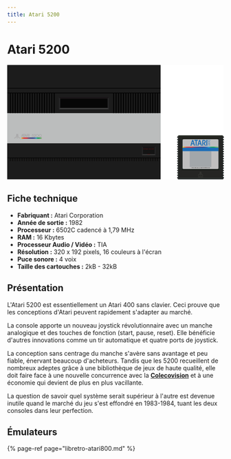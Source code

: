 ```yaml
---
title: Atari 5200
---
```


# Atari 5200

![](./atari-5200/image%20%2810%29.png)

## Fiche technique

* **Fabriquant :** Atari Corporation
* **Année de sortie :** 1982
* **Processeur :** 6502C cadencé à 1,79 MHz
* **RAM :** 16 Kbytes
* **Processeur Audio / Vidéo :** TIA
* **Résolution :** 320 x 192 pixels, 16 couleurs à l'écran
* **Puce sonore :** 4 voix
* **Taille des cartouches :** 2kB - 32kB

## Présentation

L'Atari 5200 est essentiellement un Atari 400 sans clavier. Ceci prouve que les conceptions d'Atari peuvent rapidement s'adapter au marché.

La console apporte un nouveau joystick révolutionnaire avec un manche analogique et des touches de fonction \(start, pause, reset\). Elle bénéficie d'autres innovations comme un tir automatique et quatre ports de joystick.

La conception sans centrage du manche s'avère sans avantage et peu fiable, énervant beaucoup d'acheteurs. Tandis que les 5200 recueillent de nombreux adeptes grâce à une bibliothèque de jeux de haute qualité, elle doit faire face à une nouvelle concurrence avec la [**Colecovision**](/v/francais/emulateurs/consoles-de-salon/colecovision) et à une économie qui devient de plus en plus vacillante.

La question de savoir quel système serait supérieur à l'autre est devenue inutile quand le marché du jeu s'est effondré en 1983-1984, tuant les deux consoles dans leur perfection.

## Émulateurs

{% page-ref page="libretro-atari800.md" %}

